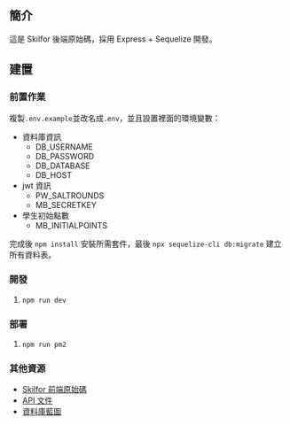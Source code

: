 ## 簡介

這是 Skilfor 後端原始碼，採用 Express + Sequelize 開發。

## 建置

### 前置作業

複製`.env.example`並改名成`.env`，並且設置裡面的環境變數：

* 資料庫資訊
  * DB_USERNAME
  * DB_PASSWORD
  * DB_DATABASE
  * DB_HOST
* jwt 資訊
  * PW_SALTROUNDS
  * MB_SECRETKEY
* 學生初始點數
  * MB_INITIALPOINTS

完成後 `npm install` 安裝所需套件，最後 `npx sequelize-cli db:migrate` 建立所有資料表。

### 開發

1. `npm run dev`

### 部署

1. `npm run pm2`

### 其他資源

* [Skilfor 前端原始碼](https://github.com/hazel-shih/SkilFor-Front)
* [API 文件](https://skilfor.docs.apiary.io/#reference/0/api-place-orders)
* [資料庫藍圖](https://dbdiagram.io/d/618def4b02cf5d186b526854)
 
